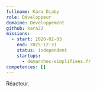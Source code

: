 ```yaml
---
fullname: Kara Diaby
role: Développeur
domaine: Développement
github: kara22
missions:
  - start: 2020-02-03
    end: 2025-12-31
    status: independent
    startups:
      - demarches-simplifiees.fr
competences: []
---
```

Réacteur.